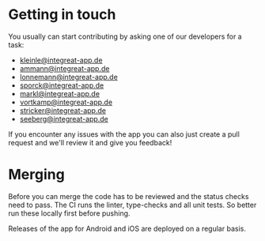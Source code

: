 # Getting in touch

You usually can start contributing by asking one of our developers for a task:
* <kleinle@integreat-app.de>
* <ammann@integreat-app.de>
* <lonnemann@integreat-app.de>
* <sporck@integreat-app.de>
* <markl@integreat-app.de>
* <vortkamp@integreat-app.de>
* <stricker@integreat-app.de>
* <seeberg@integreat-app.de>

If you encounter any issues with the app you can also just create a pull request and we'll review 
it and give you feedback!

# Merging
Before you can merge the code has to be reviewed and the status checks need to pass.
The CI runs the linter, type-checks and all unit tests. So better run these locally first before pushing.

Releases of the app for Android and iOS are deployed on a regular basis.
